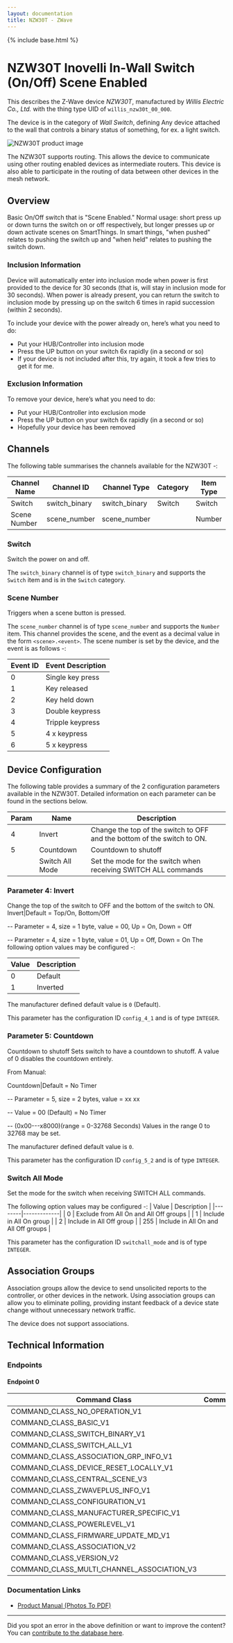 ```yaml
---
layout: documentation
title: NZW30T - ZWave
---
```


{% include base.html %}

# NZW30T Inovelli In-Wall Switch (On/Off) Scene Enabled
This describes the Z-Wave device *NZW30T*, manufactured by *Willis Electric Co., Ltd.* with the thing type UID of ```willis_nzw30t_00_000```.

The device is in the category of *Wall Switch*, defining Any device attached to the wall that controls a binary status of something, for ex. a light switch.

![NZW30T product image](https://opensmarthouse.org/zwavedatabase/785/image/)


The NZW30T supports routing. This allows the device to communicate using other routing enabled devices as intermediate routers.  This device is also able to participate in the routing of data between other devices in the mesh network.

## Overview

Basic On/Off switch that is "Scene Enabled." Normal usage: short press up or down turns the switch on or off respectively, but longer presses up or down activate scenes on SmartThings. In smart things, "when pushed" relates to pushing the switch up and "when held" relates to pushing the switch down.

### Inclusion Information

Device will automatically enter into inclusion mode when power is first provided to the device for 30 seconds (that is, will stay in inclusion mode for 30 seconds). When power is already present, you can return the switch to inclusion mode by pressing up on the switch 6 times in rapid succession (within 2 seconds).

To include your device with the power already on, here’s what you need to do:

  * Put your HUB/Controller into inclusion mode
  * Press the UP button on your switch 6x rapidly (in a second or so)
  * If your device is not included after this, try again, it took a few tries to get it for me.

### Exclusion Information

To remove your device, here’s what you need to do:

  * Put your HUB/Controller into exclusion mode
  * Press the UP button on your switch 6x rapidly (in a second or so)
  * Hopefully your device has been removed

## Channels

The following table summarises the channels available for the NZW30T -:

| Channel Name | Channel ID | Channel Type | Category | Item Type |
|--------------|------------|--------------|----------|-----------|
| Switch | switch_binary | switch_binary | Switch | Switch | 
| Scene Number | scene_number | scene_number |  | Number | 

### Switch
Switch the power on and off.

The ```switch_binary``` channel is of type ```switch_binary``` and supports the ```Switch``` item and is in the ```Switch``` category.

### Scene Number
Triggers when a scene button is pressed.

The ```scene_number``` channel is of type ```scene_number``` and supports the ```Number``` item.
This channel provides the scene, and the event as a decimal value in the form ```<scene>.<event>```. The scene number is set by the device, and the event is as follows -:

| Event ID | Event Description  |
|----------|--------------------|
| 0        | Single key press   |
| 1        | Key released       |
| 2        | Key held down      |
| 3        | Double keypress    |
| 4        | Tripple keypress   |
| 5        | 4 x keypress       |
| 6        | 5 x keypress       |



## Device Configuration

The following table provides a summary of the 2 configuration parameters available in the NZW30T.
Detailed information on each parameter can be found in the sections below.

| Param | Name  | Description |
|-------|-------|-------------|
| 4 | Invert | Change the top of the switch to OFF and the bottom of the switch to ON. |
| 5 | Countdown | Countdown to shutoff |
|  | Switch All Mode | Set the mode for the switch when receiving SWITCH ALL commands |

### Parameter 4: Invert

Change the top of the switch to OFF and the bottom of the switch to ON.
Invert|Default = Top/On, Bottom/Off

-- Parameter = 4, size = 1 byte, value = 00, Up = On, Down = Off

-- Parameter = 4, size = 1 byte, value = 01, Up = Off, Down = On
The following option values may be configured -:

| Value  | Description |
|--------|-------------|
| 0 | Default |
| 1 | Inverted |

The manufacturer defined default value is ```0``` (Default).

This parameter has the configuration ID ```config_4_1``` and is of type ```INTEGER```.


### Parameter 5: Countdown

Countdown to shutoff
Sets switch to have a countdown to shutoff. A value of 0 disables the countdown entirely.

From Manual:

Countdown|Default = No Timer

-- Parameter = 5, size = 2 bytes, value = xx xx

-- Value = 00 (Default) = No Timer

-- (0x00\---x8000)(range = 0-32768 Seconds)
Values in the range 0 to 32768 may be set.

The manufacturer defined default value is ```0```.

This parameter has the configuration ID ```config_5_2``` and is of type ```INTEGER```.

### Switch All Mode

Set the mode for the switch when receiving SWITCH ALL commands.

The following option values may be configured -:
| Value  | Description |
|--------|-------------|
| 0 | Exclude from All On and All Off groups |
| 1 | Include in All On group |
| 2 | Include in All Off group |
| 255 | Include in All On and All Off groups |

This parameter has the configuration ID ```switchall_mode``` and is of type ```INTEGER```.


## Association Groups

Association groups allow the device to send unsolicited reports to the controller, or other devices in the network. Using association groups can allow you to eliminate polling, providing instant feedback of a device state change without unnecessary network traffic.

The device does not support associations.
## Technical Information

### Endpoints

#### Endpoint 0

| Command Class | Comment |
|---------------|---------|
| COMMAND_CLASS_NO_OPERATION_V1| |
| COMMAND_CLASS_BASIC_V1| |
| COMMAND_CLASS_SWITCH_BINARY_V1| |
| COMMAND_CLASS_SWITCH_ALL_V1| |
| COMMAND_CLASS_ASSOCIATION_GRP_INFO_V1| |
| COMMAND_CLASS_DEVICE_RESET_LOCALLY_V1| |
| COMMAND_CLASS_CENTRAL_SCENE_V3| |
| COMMAND_CLASS_ZWAVEPLUS_INFO_V1| |
| COMMAND_CLASS_CONFIGURATION_V1| |
| COMMAND_CLASS_MANUFACTURER_SPECIFIC_V1| |
| COMMAND_CLASS_POWERLEVEL_V1| |
| COMMAND_CLASS_FIRMWARE_UPDATE_MD_V1| |
| COMMAND_CLASS_ASSOCIATION_V2| |
| COMMAND_CLASS_VERSION_V2| |
| COMMAND_CLASS_MULTI_CHANNEL_ASSOCIATION_V3| |

### Documentation Links

* [Product Manual (Photos To PDF)](https://www.opensmarthouse.org/zwavedatabase/785/Inovelli-NZW30T-1-.pdf)

---

Did you spot an error in the above definition or want to improve the content?
You can [contribute to the database here](https://www.opensmarthouse.org/zwavedatabase/785).
